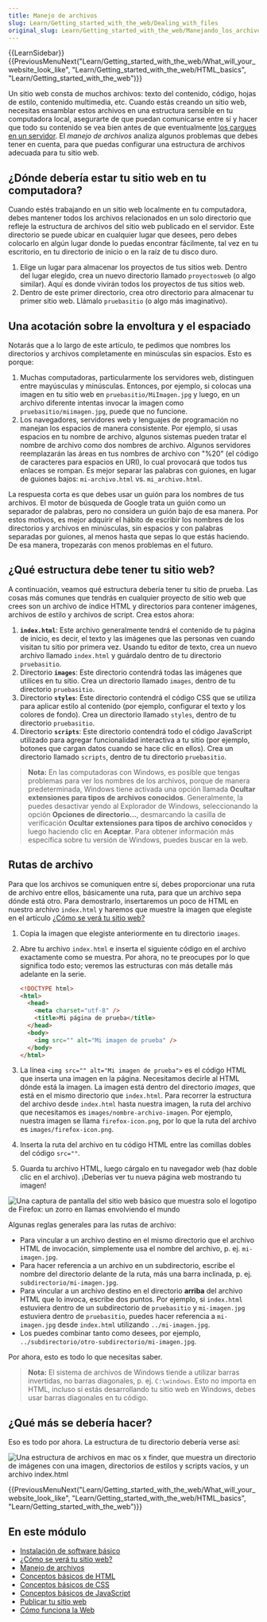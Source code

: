 ```yaml
---
title: Manejo de archivos
slug: Learn/Getting_started_with_the_web/Dealing_with_files
original_slug: Learn/Getting_started_with_the_web/Manejando_los_archivos
---
```


{{LearnSidebar}}{{PreviousMenuNext("Learn/Getting_started_with_the_web/What_will_your_website_look_like", "Learn/Getting_started_with_the_web/HTML_basics", "Learn/Getting_started_with_the_web")}}

Un sitio web consta de muchos archivos: texto del contenido, código, hojas de estilo, contenido multimedia, etc. Cuando estás creando un sitio web, necesitas ensamblar estos archivos en una estructura sensible en tu computadora local, asegurarte de que puedan comunicarse entre sí y hacer que todo su contenido se vea bien antes de que eventualmente [los cargues en un servidor](/es/Learn/Getting_started_with_the_web/Publishing_your_website). El _manejo de archivos_ analiza algunos problemas que debes tener en cuenta, para que puedas configurar una estructura de archivos adecuada para tu sitio web.

## ¿Dónde debería estar tu sitio web en tu computadora?

Cuando estés trabajando en un sitio web localmente en tu computadora, debes mantener todos los archivos relacionados en un solo directorio que refleje la estructura de archivos del sitio web publicado en el servidor. Este directorio se puede ubicar en cualquier lugar que desees, pero debes colocarlo en algún lugar donde lo puedas encontrar fácilmente, tal vez en tu escritorio, en tu directorio de inicio o en la raíz de tu disco duro.

1. Elige un lugar para almacenar los proyectos de tus sitios web. Dentro del lugar elegido, crea un nuevo directorio llamado `proyectosweb` (o algo similar). Aquí es donde vivirán todos los proyectos de tus sitios web.
2. Dentro de este primer directorio, crea otro directorio para almacenar tu primer sitio web. Llámalo `pruebasitio` (o algo más imaginativo).

## Una acotación sobre la envoltura y el espaciado

Notarás que a lo largo de este artículo, te pedimos que nombres los directorios y archivos completamente en minúsculas sin espacios. Esto es porque:

1. Muchas computadoras, particularmente los servidores web, distinguen entre mayúsculas y minúsculas. Entonces, por ejemplo, si colocas una imagen en tu sitio web en `pruebasitio/MiImagen.jpg` y luego, en un archivo diferente intentas invocar la imagen como `pruebasitio/miimagen.jpg`, puede que no funcione.
2. Los navegadores, servidores web y lenguajes de programación no manejan los espacios de manera consistente. Por ejemplo, si usas espacios en tu nombre de archivo, algunos sistemas pueden tratar el nombre de archivo como dos nombres de archivo. Algunos servidores reemplazarán las áreas en tus nombres de archivo con "%20" (el código de caracteres para espacios en URI), lo cual provocará que todos tus enlaces se rompan. Es mejor separar las palabras con guiones, en lugar de guiones bajos: `mi-archivo.html` vs. `mi_archivo.html`.

La respuesta corta es que debes usar un guión para los nombres de tus archivos. El motor de búsqueda de Google trata un guión como un separador de palabras, pero no considera un guión bajo de esa manera. Por estos motivos, es mejor adquirir el hábito de escribir los nombres de los directorios y archivos en minúsculas, sin espacios y con palabras separadas por guiones, al menos hasta que sepas lo que estás haciendo. De esa manera, tropezarás con menos problemas en el futuro.

## ¿Qué estructura debe tener tu sitio web?

A continuación, veamos qué estructura debería tener tu sitio de prueba. Las cosas más comunes que tendrás en cualquier proyecto de sitio web que crees son un archivo de índice HTML y directorios para contener imágenes, archivos de estilo y archivos de script. Crea estos ahora:

1. **`index.html`**: Este archivo generalmente tendrá el contenido de tu página de inicio, es decir, el texto y las imágenes que las personas ven cuando visitan tu sitio por primera vez. Usando tu editor de texto, crea un nuevo archivo llamado `index.html` y guárdalo dentro de tu directorio `pruebasitio`.
2. Directorio **`images`**: Este directorio contendrá todas las imágenes que utilices en tu sitio. Crea un directorio llamado `images`, dentro de tu directorio `pruebasitio`.
3. Directorio **`styles`**: Este directorio contendrá el código CSS que se utiliza para aplicar estilo al contenido (por ejemplo, configurar el texto y los colores de fondo). Crea un directorio llamado `styles`, dentro de tu directorio `pruebasitio`.
4. Directorio **`scripts`**: Este directorio contendrá todo el código JavaScript utilizado para agregar funcionalidad interactiva a tu sitio (por ejemplo, botones que cargan datos cuando se hace clic en ellos). Crea un directorio llamado `scripts`, dentro de tu directorio `pruebasitio`.

> **Nota:** En las computadoras con Windows, es posible que tengas problemas para ver los nombres de los archivos, porque de manera predeterminada, Windows tiene activada una opción llamada **Ocultar extensiones para tipos de archivos conocidos**. Generalmente, la puedes desactivar yendo al Explorador de Windows, seleccionando la opción **Opciones de directorio...**, desmarcando la casilla de verificación **Ocultar extensiones para tipos de archivo conocidos** y luego haciendo clic en **Aceptar**. Para obtener información más específica sobre tu versión de Windows, puedes buscar en la web.

## Rutas de archivo

Para que los archivos se comuniquen entre sí, debes proporcionar una ruta de archivo entre ellos, básicamente una ruta, para que un archivo sepa dónde está otro. Para demostrarlo, insertaremos un poco de HTML en nuestro archivo `index.html` y haremos que muestre la imagen que elegiste en el artículo [¿Cómo se verá tu sitio web?](/es/docs/Learn/Getting_started_with_the_web/What_will_your_website_look_like#Imágenes)

1. Copia la imagen que elegiste anteriormente en tu directorio `images`.
2. Abre tu archivo `index.html` e inserta el siguiente código en el archivo exactamente como se muestra. Por ahora, no te preocupes por lo que significa todo esto; veremos las estructuras con más detalle más adelante en la serie.

   ```html
   <!DOCTYPE html>
   <html>
     <head>
       <meta charset="utf-8" />
       <title>Mi página de prueba</title>
     </head>
     <body>
       <img src="" alt="Mi imagen de prueba" />
     </body>
   </html>
   ```

3. La línea `<img src="" alt="Mi imagen de prueba">` es el código HTML que inserta una imagen en la página. Necesitamos decirle al HTML dónde está la imagen. La imagen está dentro del directorio _images_, que está en el mismo directorio que `index.html`. Para recorrer la estructura del archivo desde `index.html` hasta nuestra imagen, la ruta del archivo que necesitamos es `images/nombre-archivo-imagen`. Por ejemplo, nuestra imagen se llama `firefox-icon.png`, por lo que la ruta del archivo es `images/firefox-icon.png`.
4. Inserta la ruta del archivo en tu código HTML entre las comillas dobles del código `src=""`.
5. Guarda tu archivo HTML, luego cárgalo en tu navegador web (haz doble clic en el archivo). ¡Deberías ver tu nueva página web mostrando tu imagen!

![Una captura de pantalla del sitio web básico que muestra solo el logotipo de Firefox: un zorro en llamas envolviendo el mundo](https://mdn.mozillademos.org/files/9229/website-screenshot.png)

Algunas reglas generales para las rutas de archivo:

- Para vincular a un archivo destino en el mismo directorio que el archivo HTML de invocación, simplemente usa el nombre del archivo, p. ej. `mi-imagen.jpg`.
- Para hacer referencia a un archivo en un subdirectorio, escribe el nombre del directorio delante de la ruta, más una barra inclinada, p. ej. `subdirectorio/mi-imagen.jpg`.
- Para vincular a un archivo destino en el directorio **arriba** del archivo HTML que lo invoca, escribe dos puntos. Por ejemplo, si `index.html` estuviera dentro de un subdirectorio de `pruebasitio` y `mi-imagen.jpg` estuviera dentro de `pruebasitio`, puedes hacer referencia a `mi-imagen.jpg` desde `index.html` utilizando `../mi-imagen.jpg`.
- Los puedes combinar tanto como desees, por ejemplo, `../subdirectorio/otro-subdirectorio/mi-imagen.jpg`.

Por ahora, esto es todo lo que necesitas saber.

> **Nota:** El sistema de archivos de Windows tiende a utilizar barras invertidas, no barras diagonales, p. ej. `C:\windows`. Esto no importa en HTML, incluso si estás desarrollando tu sitio web en Windows, debes usar barras diagonales en tu código.

## ¿Qué más se debería hacer?

Eso es todo por ahora. La estructura de tu directorio debería verse así:

![Una estructura de archivos en mac os x finder, que muestra un directorio de imágenes con una imagen, directorios de estilos y scripts vacíos, y un archivo index.html](https://mdn.mozillademos.org/files/9231/file-structure.png)

{{PreviousMenuNext("Learn/Getting_started_with_the_web/What_will_your_website_look_like", "Learn/Getting_started_with_the_web/HTML_basics", "Learn/Getting_started_with_the_web")}}

## En este módulo

- [Instalación de software básico](/es/Learn/Getting_started_with_the_web/Instalacion_de_software_basico)
- [¿Cómo se verá tu sitio web?](/es/Learn/Getting_started_with_the_web/What_will_your_website_look_like)
- [Manejo de archivos](/es/Learn/Getting_started_with_the_web/Manejando_los_archivos)
- [Conceptos básicos de HTML](/es/Learn/Getting_started_with_the_web/HTML_basics)
- [Conceptos básicos de CSS](/es/Learn/Getting_started_with_the_web/CSS_basics)
- [Conceptos básicos de JavaScript](/es/Learn/Getting_started_with_the_web/JavaScript_basics)
- [Publicar tu sitio web](/es/Learn/Getting_started_with_the_web/Publishing_your_website)
- [Cómo funciona la Web](/es/docs/Learn/Getting_started_with_the_web/Cómo_funciona_la_Web)
